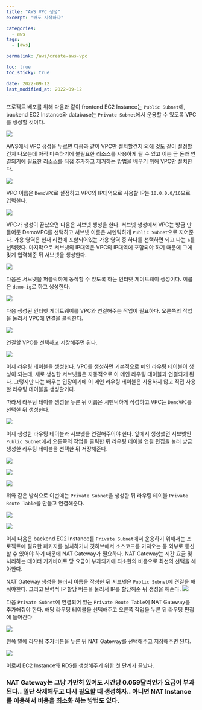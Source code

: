 ```yaml
---
title: "AWS VPC 생성"
excerpt: "배포 시작하자"

categories:
  - aws
tags:
  - [aws]

permalink: /aws/create-aws-vpc

toc: true
toc_sticky: true

date: 2022-09-12
last_modified_at: 2022-09-12
---
```

프로젝트 배포를 위해 다음과 같이 frontend EC2 Instance는 `Public Subnet`에, backend EC2 Instance와 database는 `Private Subnet`에서 운용할 수 있도록 VPC를 생성할 것이다. 

![](../../assets/images/posts_img/AWS/VPC/2022-09-11-VPC.png)

AWS에서 VPC 생성을 누르면 다음과 같이 VPC만 설치할건지 외에 것도 같이 설정할건지 나오는데 아직 미숙하기에 불필요한 리소스를 사용하게 될 수 있고 이는 곧 돈과 연결되기에 필요한 리소스를 직접 추가하고 제거하는 방법을 배우기 위해 VPC만 설치한다.

![](../../assets/images/posts_img/AWS/VPC/2022-09-11-VPC1.png)

VPC 이름은 `DemoVPC`로 설정하고 VPC의 IP대역으로 사용할 IP는 `10.0.0.0/16`으로 입력한다.

![](../../assets/images/posts_img/AWS/VPC/2022-09-11-VPC2.png)

VPC가 생성이 끝났으면 다음은 서브넷 생성을 한다. 서브넷 생성에서 VPC는 방금 만들어둔 DemoVPC를 선택하고 서브넷 이름은 시멘틱하게 `Public Subnet`으로 지어준다. 가용 영역은 현재 리전에 포함되어있는 가용 영역 중 하나를 선택하면 되고 나는 `a`를 선택했다. 마지막으로 서브넷의 IP대역은 VPC의 IP대역에 포함되야 하기 때문에 그에 맞게 입력해준 뒤 서브넷을 생성한다.

![](../../assets/images/posts_img/AWS/VPC/2022-09-11-VPC3.png)

다음은 서브넷을 퍼블릭하게 동작할 수 있도록 하는 인터넷 게이트웨이 생성이다.
이름은 `demo-ig`로 하고 생성한다. 

![](../../assets/images/posts_img/AWS/VPC/2022-09-11-VPC4.png)

다음 생성된 인터넷 게이트웨이를 VPC와 연결해주는 작업이 필요하다. 오른쪽의 작업을 눌러서 VPC에 연결을 클릭한다.

![](../../assets/images/posts_img/AWS/VPC/2022-09-11-VPC4-1.png)

연결할 VPC를 선택하고 저장해주면 된다.

![](../../assets/images/posts_img/AWS/VPC/2022-09-11-VPC4-2.png)

이제 라우팅 테이블을 생성한다. VPC를 생성하면 기본적으로 메인 라우팅 테이블이 생성이 되는데, 새로 생성한 서브넷들은 자동적으로 이 메인 라우팅 테이블과 연결되게 된다. 그렇지만 나는 배우는 입장이기에 이 메인 라우팅 테이블은 사용하지 않고 직접 사용할 라우팅 테이블을 생성할거다.

따라서 라우팅 테이블 생성을 누른 뒤 이름은 시멘틱하게 작성하고 VPC는 `DemoVPC`를 선택한 뒤 생성한다.

![](../../assets/images/posts_img/AWS/VPC/2022-09-11-VPC5.png)

이제 생성한 라우팅 테이블과 서브넷을 연결해주어야 한다. 앞에서 생성했던 서브넷인 `Public Subnet`에서 오른쪽의 작업을 클릭한 뒤 라우팅 테이블 연결 편집을 눌러 방금 생성한 라우팅 테이블을 선택한 뒤 저장해준다.

![](../../assets/images/posts_img/AWS/VPC/2022-09-11-VPC6.png)

![](../../assets/images/posts_img/AWS/VPC/2022-09-11-VPC7.png)

![](../../assets/images/posts_img/AWS/VPC/2022-09-11-VPC8.png)

위와 같은 방식으로 이번에는 `Private Subnet`을 생성한 뒤 라우팅 테이블 `Private Route Table`을 만들고 연결해준다.

![](../../assets/images/posts_img/AWS/VPC/2022-09-11-VPC9.png)

![](../../assets/images/posts_img/AWS/VPC/2022-09-11-VPC10.png)

이제 다음은 backend EC2 Instance를 `Private Subnet`에서 운용하기 위해서는 프로젝트에 필요한 패키지를 설치하거나 깃허브에서 소스코드를 가져오는 등 외부로 통신할 수 있어야 하기 때문에 NAT Gateway가 필요하다. NAT Gateway는 시간 요금 및 처리하는 데이터 기가바이트 당 요금이 부과되기에 최소한의 비용으로 최선의 선택을 해야한다.

NAT Gateway 생성을 눌러서 이름을 작성한 뒤 서브넷은 `Public Subnet`에 견결을 해줘야한다. 그리고 탄력적 IP 할당 버튼을 눌러서 IP를 할당해준 뒤 생성을 해준다.
![](../../assets/images/posts_img/AWS/VPC/2022-09-12-natGateway1.png)

다음 `Private Subnet`에 연결되어 있는 `Private Route Table`에 NAT Gateway를 추가해줘야 한다. 해당 라우팅 테이블을 선택해주고 오른쪽 작업을 누른 뒤 라우팅 편집에 들어간다

![](../../assets/images/posts_img/AWS/VPC/2022-09-12-natGateway2.png)

왼쪽 밑에 라우팅 추가버튼을 누른 뒤 NAT Gateway를 선택해주고 저장해주면 된다.

![](../../assets/images/posts_img/AWS/VPC/2022-09-12-natGateway3.png)

이로써 EC2 Instance와 RDS를 생성해주기 위한 첫 단계가 끝났다.

### NAT Gateway는 그냥 가만히 있어도 시간당 0.059달러인가 요금이 부과된다.. 일단 삭제해두고 다시 필요할 때 생성하자.. 아니면 NAT Instance 를 이용해서 비용을 최소화 하는 방법도 있다.